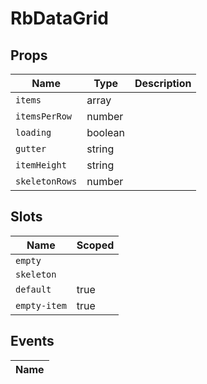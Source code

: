 # RbDataGrid



## Props

| Name       | Type          | Description     |
|------------|---------------|-----------------|
| `items` | array |  |
| `itemsPerRow` | number |  |
| `loading` | boolean |  |
| `gutter` | string |  |
| `itemHeight` | string |  |
| `skeletonRows` | number |  |

## Slots

| Name       | Scoped        |
|------------|---------------|
| `empty` |  |
| `skeleton` |  |
| `default` | true |
| `empty-item` | true |

## Events

| Name       |
|------------|
